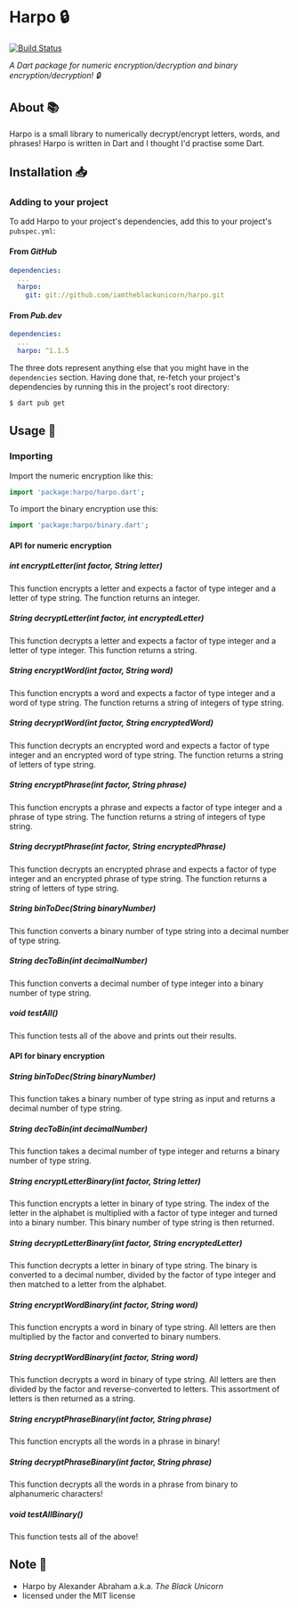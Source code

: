 # Harpo :lock:

[![Build Status](https://travis-ci.com/iamtheblackunicorn/Harpo.svg?branch=main)](https://travis-ci.com/iamtheblackunicorn/Harpo)

*A Dart package for numeric encryption/decryption and binary encryption/decryption! :lock:*

## About :books:

Harpo is a small library to numerically decrypt/encrypt letters, words, and phrases! Harpo is written in Dart and I thought I'd practise some Dart.

## Installation :inbox_tray:

### Adding to your project

To add Harpo to your project's dependencies, add this to your project's `pubspec.yml`:

#### From *GitHub*

```YAML
dependencies:
  ...
  harpo:
    git: git://github.com/iamtheblackunicorn/harpo.git
```

#### From *Pub.dev*

```YAML
dependencies:
  ...
  harpo: ^1.1.5
```

The three dots represent anything else that you might have in the `dependencies` section.
Having done that, re-fetch your project's dependencies by running this in the project's root directory:

```bash
$ dart pub get
```

## Usage :hammer:

### Importing

Import the numeric encryption like this:

```dart
import 'package:harpo/harpo.dart';
```

To import the binary encryption use this:

```dart
import 'package:harpo/binary.dart';
```

#### API for numeric encryption

##### int encryptLetter(int factor, String letter)

This function encrypts a letter and expects a factor of type integer and a letter of type string. The function returns an integer.

##### String decryptLetter(int factor, int encryptedLetter)

This function decrypts a letter and expects a factor of type integer and a letter of type integer. This function returns a string.

##### String encryptWord(int factor, String word)

This function encrypts a word and expects a factor of type integer and a word of type string. The function returns a string of integers of type string.

##### String decryptWord(int factor, String encryptedWord)

This function decrypts an encrypted word and expects a factor of type integer and an encrypted word of type string. The function returns a string of letters of type string.

##### String encryptPhrase(int factor, String phrase)

This function encrypts a phrase and expects a factor of type integer and a phrase of type string. The function returns a string of integers of type string.

##### String decryptPhrase(int factor, String encryptedPhrase)

This function decrypts an encrypted phrase and expects a factor of type integer and an encrypted phrase of type string. The function returns a string of letters of type string.

##### String binToDec(String binaryNumber)

This function converts a binary number of type string into a decimal number of type string.

##### String decToBin(int decimalNumber)

This function converts a decimal number of type integer into a binary number of type string.

##### void testAll()

This function tests all of the above and prints out their results.

#### API for binary encryption

##### String binToDec(String binaryNumber)

This function takes a binary number of type string as input and returns a decimal number of type string.

##### String decToBin(int decimalNumber)

This function takes a decimal number of type integer and returns a binary number of type string.

##### String encryptLetterBinary(int factor, String letter)

This function encrypts a letter in binary of type string. The index of the letter in the alphabet is multiplied with a factor of
type integer and turned into a binary number. This binary number of type string is then returned.

##### String decryptLetterBinary(int factor, String encryptedLetter)

This function decrypts a letter in binary of type string. The binary is converted to a decimal number, divided by the factor
of type integer and then matched to a letter from the alphabet.

##### String encryptWordBinary(int factor, String word)

This function encrypts a word in binary of type string. All letters are then multiplied by the factor and converted to
binary numbers.

##### String decryptWordBinary(int factor, String word)

This function decrypts a word in binary of type string. All letters are then divided by the factor and reverse-converted to
letters. This assortment of letters is then returned as a string.

##### String encryptPhraseBinary(int factor, String phrase)

This function encrypts all the words in a phrase in binary!

##### String decryptPhraseBinary(int factor, String phrase)

This function decrypts all the words in a phrase from binary to alphanumeric characters!

##### void testAllBinary()

This function tests all of the above!

## Note :scroll:

- Harpo by Alexander Abraham a.k.a. *The Black Unicorn*
- licensed under the MIT license
